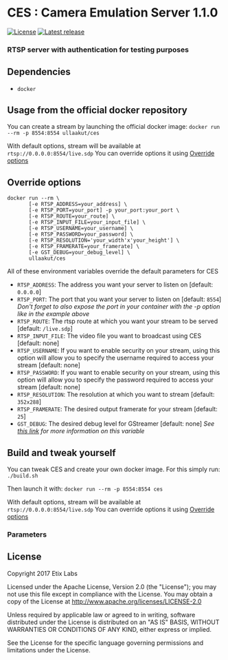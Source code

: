 # CES : Camera Emulation Server 1.1.0

[![License](https://img.shields.io/badge/license-Apache-blue.svg)](#license)
[![Latest release](https://img.shields.io/badge/release-1.1.0-green.svg)](https://github.com/EtixLabs/CES/releases/latest)

### RTSP server with authentication for testing purposes

## Dependencies

* `docker`

## Usage from the official docker repository

You can create a stream by launching the official docker image: 
`docker run --rm -p 8554:8554 ullaakut/ces`

With default options, stream will be available at `rtsp://0.0.0.0:8554/live.sdp`
You can override options it using [Override options](##-override-options)

## Override options

```
docker run --rm \
       [-e RTSP_ADDRESS=your_address] \
       [-e RTSP_PORT=your_port] -p your_port:your_port \
       [-e RTSP_ROUTE=your_route] \
       [-e RTSP_INPUT_FILE=your_input_file] \
       [-e RTSP_USERNAME=your_username] \
       [-e RTSP_PASSWORD=your_password] \
       [-e RTSP_RESOLUTION='your_width'x'your_height'] \
       [-e RTSP_FRAMERATE=your_framerate] \
       [-e GST_DEBUG=your_debug_level] \
       ullaakut/ces
```

All of these environment variables override the default parameters for CES
* `RTSP_ADDRESS`: The address you want your server to listen on [default: `0.0.0.0`]
* `RTSP_PORT`: The port that you want your server to listen on [default: `8554`] _Don't forget to also expose the port in your container with the -p option like in the example above_
* `RTSP_ROUTE`: The rtsp route at which you want your stream to be served [default: `/live.sdp`]
* `RTSP_INPUT_FILE`: The video file you want to broadcast using CES [default: none]
* `RTSP_USERNAME`: If you want to enable security on your stream, using this option will allow you to specify the username required to access your stream [default: none]
* `RTSP_PASSWORD`: If you want to enable security on your stream, using this option will allow you to specify the password required to access your stream [default: none]
* `RTSP_RESOLUTION`: The resolution at which you want to stream [default: `352x288`]
* `RTSP_FRAMERATE`: The desired output framerate for your stream [default: `25`]
* `GST_DEBUG`: The desired debug level for GStreamer [default: none] _See [this link](https://gstreamer.freedesktop.org/data/doc/gstreamer/head/gstreamer/html/gst-running.html) for more information on this variable_

## Build and tweak yourself

You can tweak CES and create your own docker image. For this simply run: 
`./build.sh`

Then launch it with:
`docker run --rm -p 8554:8554 ces`

With default options, stream will be available at `rtsp://0.0.0.0:8554/live.sdp`
You can override options it using [Override options](##-override-options)

### Parameters

## License

Copyright 2017 Etix Labs

Licensed under the Apache License, Version 2.0 (the "License");
you may not use this file except in compliance with the License.
You may obtain a copy of the License at http://www.apache.org/licenses/LICENSE-2.0

Unless required by applicable law or agreed to in writing, software distributed under the License is distributed on an "AS IS" BASIS, WITHOUT WARRANTIES OR CONDITIONS OF ANY KIND, either express or implied.

See the License for the specific language governing permissions and limitations under the License.
